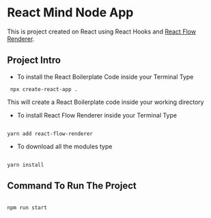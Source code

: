 # React Mind Node App

This is project created on React using React Hooks and [React Flow Renderer](https://www.npmjs.com/package/react-flow-renderer).

## Project Intro

* To install the React Boilerplate Code inside your Terminal Type

```
 npx create-react-app .
```

This will create a React Boilerplate code inside your working directory

* To install React Flow Renderer inside your Terminal Type

```

yarn add react-flow-renderer

```

* To download all the modules type

```

yarn install

```

## Command To Run The Project

```

npm run start

```
